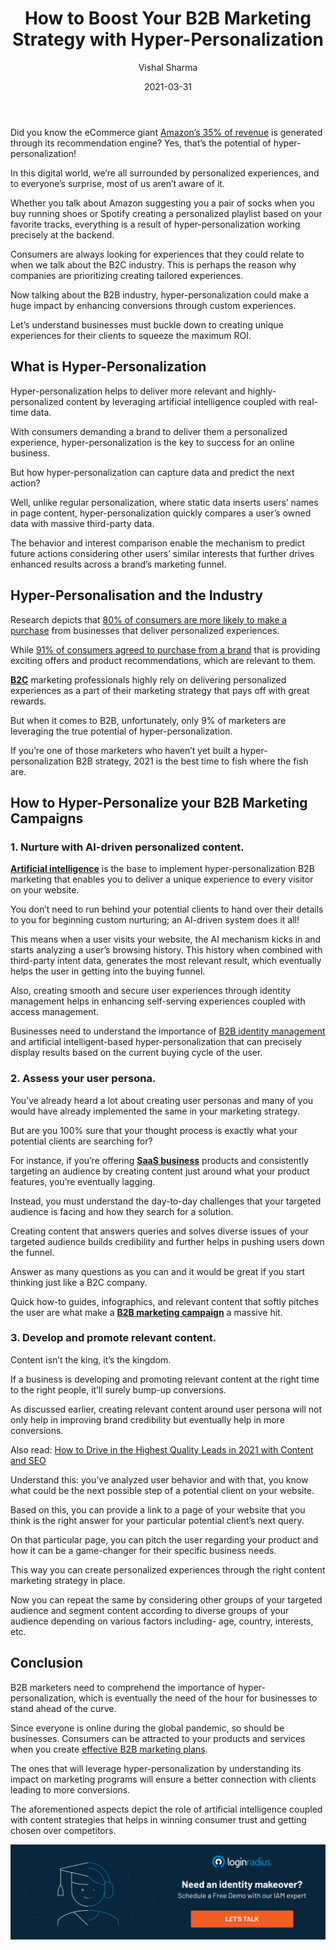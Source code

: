 ﻿---
title: "How to Boost Your B2B Marketing Strategy with Hyper-Personalization"
date: "2021-03-31"
coverImage: "Effective-Communication-Strategies.jpg"
category: ["loginradius"]
featured: false 
author: "Vishal Sharma"
description: "Hyper-personalization helps to deliver more relevant and highly-personalized content by leveraging artificial intelligence coupled with real-time data. With consumers demanding a brand to deliver them a personalized experience, hyper-personalization is the key to success for an online business."
metadescription: "Learn how to invoke the potential of hyper-personalization in your B2B marketing strategy for more conversions that thrive business success."
metatitle: "How to Boost Your B2B Marketing Strategy with Hyper-Personalization"

---



Did you know the eCommerce giant [Amazon’s 35% of revenue](https://www.forbes.com/sites/blakemorgan/2018/07/16/how-amazon-has-re-organized-around-artificial-intelligence-and-machine-learning/?sh=5b9b75db7361) is generated through its recommendation engine? Yes, that’s the potential of hyper-personalization!

In this digital world, we’re all surrounded by personalized experiences, and to everyone’s surprise, most of us aren’t aware of it.

Whether you talk about Amazon suggesting you a pair of socks when you buy running shoes or Spotify creating a personalized playlist based on your favorite tracks, everything is a result of hyper-personalization working precisely at the backend.

Consumers are always looking for experiences that they could relate to when we talk about the B2C industry. This is perhaps the reason why companies are prioritizing creating tailored experiences.

Now talking about the B2B industry, hyper-personalization could make a huge impact by enhancing conversions through custom experiences.

Let’s understand businesses must buckle down to creating unique experiences for their clients to squeeze the maximum ROI.

## What is Hyper-Personalization

Hyper-personalization helps to deliver more relevant and highly-personalized content by leveraging artificial intelligence coupled with real-time data.

With consumers demanding a brand to deliver them a personalized experience, hyper-personalization is the key to success for an online business.

But how hyper-personalization can capture data and predict the next action?

Well, unlike regular personalization, where static data inserts users’ names in page content, hyper-personalization quickly compares a user’s owned data with massive third-party data.

The behavior and interest comparison enable the mechanism to predict future actions considering other users’ similar interests that further drives enhanced results across a brand’s marketing funnel.

## Hyper-Personalisation and the Industry

Research depicts that [80% of consumers are more likely to make a purchase](https://us.epsilon.com/pressroom/new-epsilon-research-indicates-80-of-consumers-are-more-likely-to-make-a-purchase-when-brands-offer-personalized-experiences) from businesses that deliver personalized experiences.

While [91% of consumers agreed to purchase from a brand](https://www.accenture.com/_acnmedia/PDF-77/Accenture-Pulse-Survey.pdf) that is providing exciting offers and product recommendations, which are relevant to them.

**[B2C](https://www.loginradius.com/b2c-identity/)** marketing professionals highly rely on delivering personalized experiences as a part of their marketing strategy that pays off with great rewards.

But when it comes to B2B, unfortunately, only 9% of marketers are leveraging the true potential of hyper-personalization.

If you’re one of those marketers who haven’t yet built a hyper-personalization B2B strategy, 2021 is the best time to fish where the fish are.

## How to Hyper-Personalize your B2B Marketing Campaigns

### 1. Nurture with AI-driven personalized content.

**[Artificial intelligence](https://www.loginradius.com/blog/engineering/AI-and-IoT-The-Perfect-Match/)** is the base to implement hyper-personalization B2B marketing that enables you to deliver a unique experience to every visitor on your website.

You don’t need to run behind your potential clients to hand over their details to you for beginning custom nurturing; an AI-driven system does it all!

This means when a user visits your website, the AI mechanism kicks in and starts analyzing a user’s browsing history. This history when combined with third-party intent data, generates the most relevant result, which eventually helps the user in getting into the buying funnel.

Also, creating smooth and secure user experiences through identity management helps in enhancing self-serving experiences coupled with access management.

Businesses need to understand the importance of [B2B identity management](https://www.loginradius.com/b2b-identity/) and artificial intelligent-based hyper-personalization that can precisely display results based on the current buying cycle of the user.

### 2. Assess your user persona.

You’ve already heard a lot about creating user personas and many of you would have already implemented the same in your marketing strategy.

But are you 100% sure that your thought process is exactly what your potential clients are searching for?

For instance, if you’re offering **[SaaS business](https://www.loginradius.com/blog/fuel/2021/02/saas-consumer-support/)** products and consistently targeting an audience by creating content just around what your product features, you’re eventually lagging.

Instead, you must understand the day-to-day challenges that your targeted audience is facing and how they search for a solution.

Creating content that answers queries and solves diverse issues of your targeted audience builds credibility and further helps in pushing users down the funnel.

Answer as many questions as you can and it would be great if you start thinking just like a B2C company.

Quick how-to guides, infographics, and relevant content that softly pitches the user are what make a **[B2B marketing campaign](https://www.loginradius.com/blog/fuel/2021/03/20-content-ideas-for-most-engaging-b2b-linkedin-posts/)** a massive hit.

### 3. Develop and promote relevant content.

Content isn’t the king, it’s the kingdom.

If a business is developing and promoting relevant content at the right time to the right people, it’ll surely bump-up conversions.

As discussed earlier, creating relevant content around user persona will not only help in improving brand credibility but eventually help in more conversions.

Also read: [How to Drive in the Highest Quality Leads in 2021 with Content and SEO](https://www.loginradius.com/blog/fuel/2021/03/How-to-Drive-in-the-Highest-Quality-Leads-in-2021-with-Content-and-SEO/)

Understand this: you’ve analyzed user behavior and with that, you know what could be the next possible step of a potential client on your website.

Based on this, you can provide a link to a page of your website that you think is the right answer for your particular potential client’s next query.

On that particular page, you can pitch the user regarding your product and how it can be a game-changer for their specific business needs.

This way you can create personalized experiences through the right content marketing strategy in place.

Now you can repeat the same by considering other groups of your targeted audience and segment content according to diverse groups of your audience depending on various factors including- age, country, interests, etc.

## Conclusion

B2B marketers need to comprehend the importance of hyper-personalization, which is eventually the need of the hour for businesses to stand ahead of the curve.

Since everyone is online during the global pandemic, so should be businesses. Consumers can be attracted to your products and services when you create [effective B2B marketing plans](https://www.loginradius.com/blog/growth/how-to-make-businesses-marketing-plans-after-coronavirus/).

The ones that will leverage hyper-personalization by understanding its impact on marketing programs will ensure a better connection with clients leading to more conversions.

The aforementioned aspects depict the role of artificial intelligence coupled with content strategies that helps in winning consumer trust and getting chosen over competitors.

[![book-a-demo-Consultation](loginradius-book-a-demo.png)](https://www.loginradius.com/book-a-demo/)